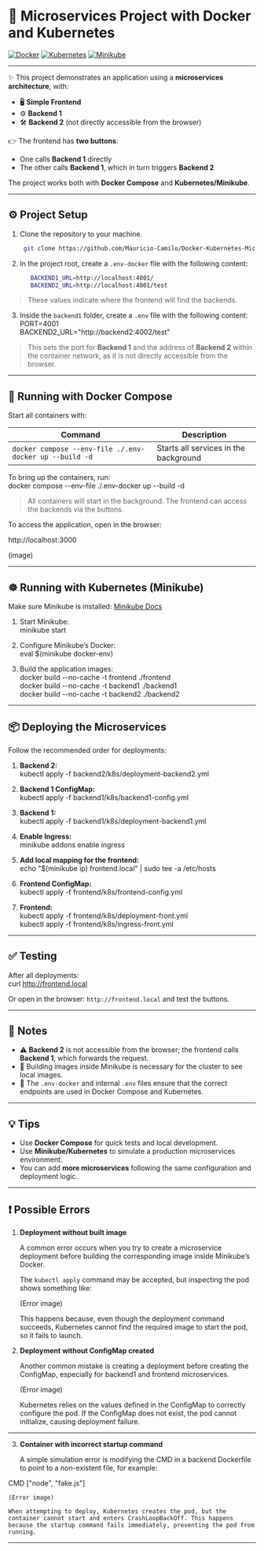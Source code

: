 # 🚀 Microservices Project with Docker and Kubernetes

[![Docker](https://img.shields.io/badge/Docker-2496ED?style=flat&logo=docker&logoColor=white)](https://www.docker.com/) 
[![Kubernetes](https://img.shields.io/badge/Kubernetes-326CE5?style=flat&logo=kubernetes&logoColor=white)](https://kubernetes.io/)
[![Minikube](https://img.shields.io/badge/Minikube-7F52FF?style=flat&logo=minikube&logoColor=white)](https://minikube.sigs.k8s.io/docs/start/)

---

✨ This project demonstrates an application using a **microservices architecture**, with:  
- 🖥️ **Simple Frontend**  
- ⚙️ **Backend 1**  
- 🛠️ **Backend 2** (not directly accessible from the browser)  

👉 The frontend has **two buttons**:  
- One calls **Backend 1** directly  
- The other calls **Backend 1**, which in turn triggers **Backend 2**  

The project works both with **Docker Compose** and **Kubernetes/Minikube**.

---

## ⚙️ Project Setup

1. Clone the repository to your machine.

   ```sh
    git clone https://github.com/Mauricio-Camilo/Docker-Kubernetes-Microservices-Project.git
   ```


2. In the project root, create a `.env-docker` file with the following content:  

   ```sh
      BACKEND1_URL=http://localhost:4001/  
      BACKEND2_URL=http://localhost:4001/test  
    ```
> These values indicate where the frontend will find the backends.

3. Inside the `backend1` folder, create a `.env` file with the following content:  
PORT=4001  
BACKEND2_URL="http://backend2:4002/test"  

> This sets the port for **Backend 1** and the address of **Backend 2** within the container network, as it is not directly accessible from the browser.

---

## 🐳 Running with Docker Compose

Start all containers with:  

| Command | Description |
|---------|-----------|
| `docker compose --env-file ./.env-docker up --build -d` | Starts all services in the background |

To bring up the containers, run:  
docker compose --env-file ./.env-docker up --build -d  

> All containers will start in the background. The frontend can access the backends via the buttons.

To access the application, open in the browser:

http://localhost:3000

(image)

---

## ☸️ Running with Kubernetes (Minikube)

Make sure Minikube is installed: [Minikube Docs](https://minikube.sigs.k8s.io/docs/start/)

1. Start Minikube:  
minikube start

2. Configure Minikube’s Docker:  
eval $(minikube docker-env)

3. Build the application images:  
docker build --no-cache -t frontend ./frontend  
docker build --no-cache -t backend1 ./backend1  
docker build --no-cache -t backend2 ./backend2

---

## 📦 Deploying the Microservices

Follow the recommended order for deployments:

1. **Backend 2:**  
kubectl apply -f backend2/k8s/deployment-backend2.yml

2. **Backend 1 ConfigMap:**  
kubectl apply -f backend1/k8s/backend1-config.yml

3. **Backend 1:**  
kubectl apply -f backend1/k8s/deployment-backend1.yml

4. **Enable Ingress:**  
minikube addons enable ingress

5. **Add local mapping for the frontend:**  
echo "$(minikube ip) frontend.local" | sudo tee -a /etc/hosts

6. **Frontend ConfigMap:**  
kubectl apply -f frontend/k8s/frontend-config.yml

7. **Frontend:**  
kubectl apply -f frontend/k8s/deployment-front.yml  
kubectl apply -f frontend/k8s/ingress-front.yml

---

## ✅ Testing

After all deployments:  
curl http://frontend.local  

Or open in the browser: `http://frontend.local` and test the buttons.

---

## 📌 Notes

- ⚠️ **Backend 2** is not accessible from the browser; the frontend calls **Backend 1**, which forwards the request.  
- 🔹 Building images inside Minikube is necessary for the cluster to see local images.  
- 🔧 The `.env-docker` and internal `.env` files ensure that the correct endpoints are used in Docker Compose and Kubernetes.

---

## 💡 Tips

- Use **Docker Compose** for quick tests and local development.  
- Use **Minikube/Kubernetes** to simulate a production microservices environment.  
- You can add **more microservices** following the same configuration and deployment logic.

---

## ❗ Possible Errors

1. **Deployment without built image**  

    A common error occurs when you try to create a microservice deployment before building the corresponding image inside Minikube’s Docker.

    The `kubectl apply` command may be accepted, but inspecting the pod shows something like:

    (Error image)

    This happens because, even though the deployment command succeeds, Kubernetes cannot find the required image to start the pod, so it fails to launch.

2. **Deployment without ConfigMap created**  

    Another common mistake is creating a deployment before creating the ConfigMap, especially for backend1 and frontend microservices.

    (Error image)

    Kubernetes relies on the values defined in the ConfigMap to correctly configure the pod. If the ConfigMap does not exist, the pod cannot initialize, causing deployment failure.

---

3. **Container with incorrect startup command**  

    A simple simulation error is modifying the CMD in a backend Dockerfile to point to a non-existent file, for example:

CMD ["node", "fake.js"]

    (Error image)

    When attempting to deploy, Kubernetes creates the pod, but the container cannot start and enters CrashLoopBackOff. This happens because the startup command fails immediately, preventing the pod from running.

---
